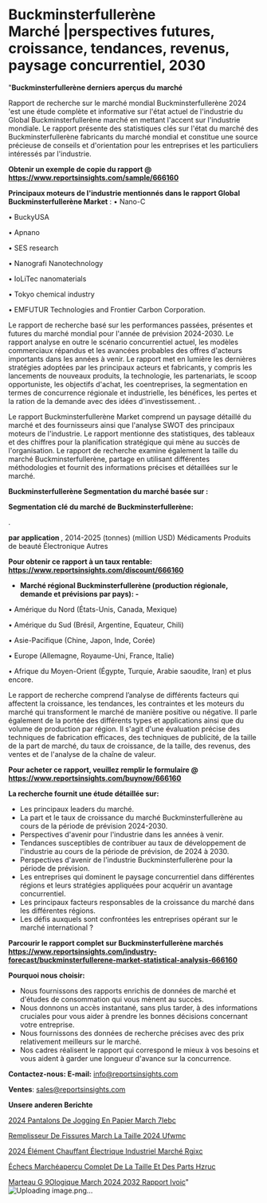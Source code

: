 # Buckminsterfullerène Marché |perspectives futures, croissance, tendances, revenus, paysage concurrentiel, 2030

"<strong>Buckminsterfullerène derniers aperçus du marché</strong>

Rapport de recherche sur le marché mondial Buckminsterfullerène 2024 'est une étude complète et informative sur l'état actuel de l'industrie du Global Buckminsterfullerène marché en mettant l'accent sur l'industrie mondiale. Le rapport présente des statistiques clés sur l'état du marché des Buckminsterfullerène fabricants du marché mondial et constitue une source précieuse de conseils et d'orientation pour les entreprises et les particuliers intéressés par l'industrie.

<strong>Obtenir un exemple de copie du rapport @ <a href=https://www.reportsinsights.com/sample/666160>https://www.reportsinsights.com/sample/666160</a></strong>

<strong>Principaux moteurs de l'industrie mentionnés dans le rapport Global Buckminsterfullerène Market</strong> :
• Nano-C

• BuckyUSA

• Apnano

• SES research

• Nanografi Nanotechnology

• IoLiTec nanomaterials

• Tokyo chemical industry

• EMFUTUR Technologies and Frontier Carbon Corporation.

Le rapport de recherche basé sur les performances passées, présentes et futures du marché mondial pour l'année de prévision 2024-2030. Le rapport analyse en outre le scénario concurrentiel actuel, les modèles commerciaux répandus et les avancées probables des offres d'acteurs importants dans les années à venir. Le rapport met en lumière les dernières stratégies adoptées par les principaux acteurs et fabricants, y compris les lancements de nouveaux produits, la technologie, les partenariats, le scoop opportuniste, les objectifs d'achat, les coentreprises, la segmentation en termes de concurrence régionale et industrielle, les bénéfices, les pertes et la ration de la demande avec des idées d'investissement. .

Le rapport Buckminsterfullerène Market comprend un paysage détaillé du marché et des fournisseurs ainsi que l'analyse SWOT des principaux moteurs de l'industrie. Le rapport mentionne des statistiques, des tableaux et des chiffres pour la planification stratégique qui mène au succès de l'organisation. Le rapport de recherche examine également la taille du marché Buckminsterfullerène, partage en utilisant différentes méthodologies et fournit des informations précises et détaillées sur le marché.

<strong>Buckminsterfullerène Segmentation du marché basée sur :</strong>

<strong> Segmentation clé du marché de Buckminsterfullerène: </strong>

.

<strong> par application </strong>, 2014-2025 (tonnes) (million USD)
Médicaments
Produits de beauté
Électronique
Autres

<strong>Pour obtenir ce rapport à un taux rentable: <a href=https://www.reportsinsights.com/discount/666160>https://www.reportsinsights.com/discount/666160</a></strong>
<ul>
  <li><strong>Marché régional Buckminsterfullerène (production régionale, demande et prévisions par pays): -</strong></li>
</ul>
• Amérique du Nord (États-Unis, Canada, Mexique)

• Amérique du Sud (Brésil, Argentine, Equateur, Chili)

• Asie-Pacifique (Chine, Japon, Inde, Corée)

• Europe (Allemagne, Royaume-Uni, France, Italie)

• Afrique du Moyen-Orient (Égypte, Turquie, Arabie saoudite, Iran) et plus encore.

Le rapport de recherche comprend l’analyse de différents facteurs qui affectent la croissance, les tendances, les contraintes et les moteurs du marché qui transforment le marché de manière positive ou négative. Il parle également de la portée des différents types et applications ainsi que du volume de production par région. Il s'agit d'une évaluation précise des techniques de fabrication efficaces, des techniques de publicité, de la taille de la part de marché, du taux de croissance, de la taille, des revenus, des ventes et de l'analyse de la chaîne de valeur.

<strong>Pour acheter ce rapport, veuillez remplir le formulaire @   <a href=https://www.reportsinsights.com/buynow/666160>https://www.reportsinsights.com/buynow/666160</a></strong>

<strong>La recherche fournit une étude détaillée sur:</strong>
<ul>
  <li>Les principaux leaders du marché.</li>
  <li>La part et le taux de croissance du marché Buckminsterfullerène au cours de la période de prévision 2024-2030.</li>
  <li>Perspectives d'avenir pour l'industrie dans les années à venir.</li>
  <li>Tendances susceptibles de contribuer au taux de développement de l'industrie au cours de la période de prévision, de 2024 à 2030.</li>
  <li>Perspectives d'avenir de l'industrie Buckminsterfullerène pour la période de prévision.</li>
  <li>Les entreprises qui dominent le paysage concurrentiel dans différentes régions et leurs stratégies appliquées pour acquérir un avantage concurrentiel.</li>
  <li>Les principaux facteurs responsables de la croissance du marché dans les différentes régions.</li>
  <li>Les défis auxquels sont confrontées les entreprises opérant sur le marché international ?</li>
</ul>

<strong>Parcourir le rapport complet sur Buckminsterfullerène marchés <a href=https://www.reportsinsights.com/industry-forecast/buckminsterfullerene-market-statistical-analysis-666160>https://www.reportsinsights.com/industry-forecast/buckminsterfullerene-market-statistical-analysis-666160</a></strong>

<strong>Pourquoi nous choisir:</strong>
<ul>
  <li>Nous fournissons des rapports enrichis de données de marché et d'études de consommation qui vous mènent au succès.</li>
  <li>Nous donnons un accès instantané, sans plus tarder, à des informations cruciales pour vous aider à prendre les bonnes décisions concernant votre entreprise.</li>
  <li>Nous fournissons des données de recherche précises avec des prix relativement meilleurs sur le marché.</li>
  <li>Nos cadres réalisent le rapport qui correspond le mieux à vos besoins et vous aident à garder une longueur d'avance sur la concurrence.</li>
</ul>
<strong>Contactez-nous:
</strong><strong>E-mail:</strong> <a href=mailto:info@reportsinsights.com>info@reportsinsights.com</a>

<strong>Ventes</strong>: <a href=mailto:sales@reportsinsights.com>sales@reportsinsights.com</a>

<strong>Unsere anderen Berichte</strong>

<a href=https://www.linkedin.com/pulse/2024-pantalons-de-jogging-en-papier-march%C3%A9-7iebc/>2024 Pantalons De Jogging En Papier March 7Iebc</a>

<a href=https://www.linkedin.com/pulse/remplisseur-de-fissures-march%C3%A9-la-taille-2024-ufwmc/>Remplisseur De Fissures March La Taille 2024 Ufwmc</a>

<a href=https://www.linkedin.com/pulse/2024-élément-chauffant-électrique-industriel-marché-rgjxc/>2024 Élément Chauffant Électrique Industriel Marché Rgjxc</a>

<a href=https://www.linkedin.com/pulse/échecs-marchéaperçu-complet-de-la-taille-et-des-parts-hzruc/>Échecs Marchéaperçu Complet De La Taille Et Des Parts Hzruc</a>

<a href=https://www.linkedin.com/pulse/marteau-g%C3%A9ologique-march%C3%A9-2024-2032-rapport-ivoic/>Marteau G 9Ologique March 2024 2032 Rapport Ivoic</a>"
![Uploading image.png…]()
